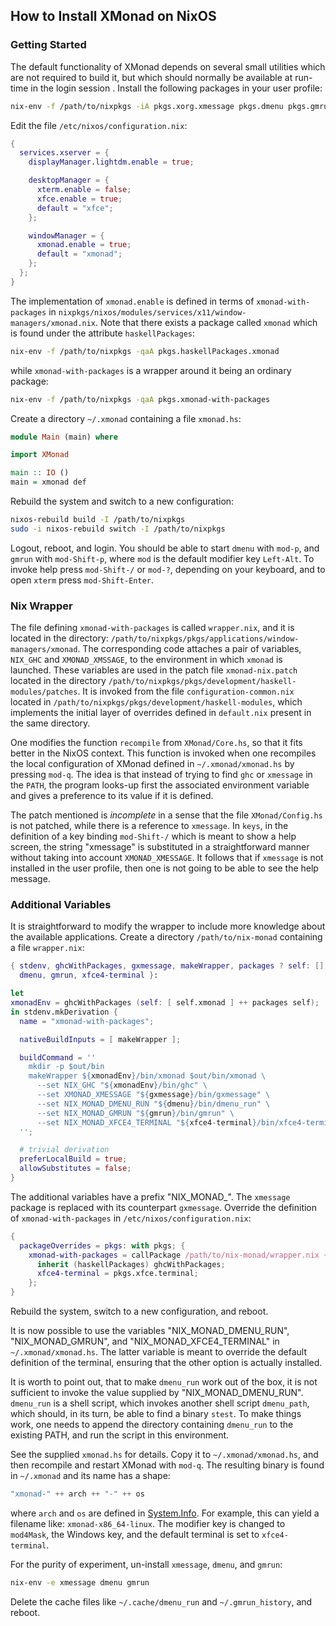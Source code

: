 ## How to Install XMonad on NixOS

### Getting Started

The default functionality of XMonad depends on several small utilities which are not required to build it, but which should normally be available at run-time in the login session . Install the following packages in your user profile:
```bash
nix-env -f /path/to/nixpkgs -iA pkgs.xorg.xmessage pkgs.dmenu pkgs.gmrun
```

Edit the file `/etc/nixos/configuration.nix`:
```nix
{
  services.xserver = {
    displayManager.lightdm.enable = true;

    desktopManager = {
      xterm.enable = false;
      xfce.enable = true;
      default = "xfce";
    };

    windowManager = {
      xmonad.enable = true;
      default = "xmonad";
    };
  };  
}
```
The implementation of `xmonad.enable` is defined in terms of `xmonad-with-packages` in `nixpkgs/nixos/modules/services/x11/window-managers/xmonad.nix`. Note that there exists a package called `xmonad` which is found under the attribute `haskellPackages`:
```bash
nix-env -f /path/to/nixpkgs -qaA pkgs.haskellPackages.xmonad
```
while `xmonad-with-packages` is a wrapper around it being an ordinary package:
```bash
nix-env -f /path/to/nixpkgs -qaA pkgs.xmonad-with-packages
```

Create a directory `~/.xmonad` containing a file `xmonad.hs`:
```haskell
module Main (main) where

import XMonad

main :: IO ()
main = xmonad def
```
Rebuild the system and switch to a new configuration:
```bash
nixos-rebuild build -I /path/to/nixpkgs
sudo -i nixos-rebuild switch -I /path/to/nixpkgs
```
Logout, reboot, and login.
You should be able to start `dmenu` with `mod-p`, and
`gmrun` with `mod-Shift-p`, where `mod` is the default modifier key `Left-Alt`. To invoke help press `mod-Shift-/` or `mod-?`, depending on your keyboard, and
to open `xterm` press `mod-Shift-Enter`.

### Nix Wrapper

The file defining `xmonad-with-packages` is called `wrapper.nix`, and it is located in the directory: `/path/to/nixpkgs/pkgs/applications/window-managers/xmonad`. The corresponding code attaches a pair of variables, `NIX_GHC` and `XMONAD_XMSSAGE`, to the environment in which `xmonad` is launched. These variables are used in the patch file `xmonad-nix.patch` located in the directory `/path/to/nixpkgs/pkgs/development/haskell-modules/patches`. It is invoked from the file `configuration-common.nix` located in `/path/to/nixpkgs/pkgs/development/haskell-modules`, which implements the initial layer of overrides defined in `default.nix` present in the same directory.

One modifies the function `recompile` from `XMonad/Core.hs`, so that it fits better in the NixOS context. This function is invoked when one recompiles the local configuration of XMonad defined in `~/.xmonad/xmonad.hs` by pressing `mod-q`. The idea is that instead of trying to find `ghc` or `xmessage` in the `PATH`, the program looks-up first the associated environment variable and gives a preference to its value if it is defined.

The patch mentioned is *incomplete* in a sense that the file `XMonad/Config.hs` is not patched, while there is a reference to `xmessage`. In `keys`, in the definition of a key binding `mod-Shift-/` which is meant to show a help screen, the string "xmessage" is substituted in a straightforward manner without taking into account `XMONAD_XMESSAGE`. It follows that if `xmessage` is not installed in the user profile, then one is not going to be able to see the help message.

### Additional Variables

It is straightforward to modify the wrapper to include more knowledge about the available applications. Create a directory `/path/to/nix-monad` containing a file `wrapper.nix`:
```nix
{ stdenv, ghcWithPackages, gxmessage, makeWrapper, packages ? self: [],
  dmenu, gmrun, xfce4-terminal }:

let
xmonadEnv = ghcWithPackages (self: [ self.xmonad ] ++ packages self);
in stdenv.mkDerivation {
  name = "xmonad-with-packages";

  nativeBuildInputs = [ makeWrapper ];

  buildCommand = ''
    mkdir -p $out/bin
    makeWrapper ${xmonadEnv}/bin/xmonad $out/bin/xmonad \
      --set NIX_GHC "${xmonadEnv}/bin/ghc" \
      --set XMONAD_XMESSAGE "${gxmessage}/bin/gxmessage" \
      --set NIX_MONAD_DMENU_RUN "${dmenu}/bin/dmenu_run" \
      --set NIX_MONAD_GMRUN "${gmrun}/bin/gmrun" \
      --set NIX_MONAD_XFCE4_TERMINAL "${xfce4-terminal}/bin/xfce4-terminal"
  '';

  # trivial derivation
  preferLocalBuild = true;
  allowSubstitutes = false;
}
```
The additional variables have a prefix "NIX\_MONAD\_". The `xmessage` package is replaced with its counterpart `gxmessage`. Override the definition of `xmonad-with-packages` in `/etc/nixos/configuration.nix`:
```nix
{
  packageOverrides = pkgs: with pkgs; {
    xmonad-with-packages = callPackage /path/to/nix-monad/wrapper.nix {
      inherit (haskellPackages) ghcWithPackages;
      xfce4-terminal = pkgs.xfce.terminal;
    };
}
```
Rebuild the system, switch to a new configuration, and reboot.

It is now possible to use the variables "NIX_MONAD_DMENU_RUN", "NIX_MONAD_GMRUN", and "NIX_MONAD_XFCE4_TERMINAL" in `~/.xmonad/xmonad.hs`. The latter variable is meant to override the default definition of the terminal, ensuring that the other option is actually installed.

It is worth to point out, that to make `dmenu_run` work out of the box, it is not sufficient to invoke the value supplied by "NIX_MONAD_DMENU_RUN". `dmenu_run` is a shell script, which invokes another shell script `dmenu_path`, which should, in its turn,  be able to find a binary `stest`. To make things work, one needs to append the directory containing `dmenu_run` to the existing PATH, and run the script in this environment.

See the supplied `xmonad.hs` for details. Copy it to `~/.xmonad/xmonad.hs`, and then recompile and restart XMonad with `mod-q`. The resulting binary is found in `~/.xmonad` and its name has a shape:
```haskell
"xmonad-" ++ arch ++ "-" ++ os
```
where `arch` and `os` are defined in [System.Info](https://hackage.haskell.org/package/base-4.8.2.0/docs/System-Info.html). For example, this can yield a filename like: `xmonad-x86_64-linux`. The modifier key is changed to `mod4Mask`, the Windows key, and the default terminal is set to `xfce4-terminal`.

For the purity of experiment, un-install `xmessage`, `dmenu`, and `gmrun`:
```bash
nix-env -e xmessage dmenu gmrun
```
Delete the cache files like `~/.cache/dmenu_run` and `~/.gmrun_history`, and reboot.
